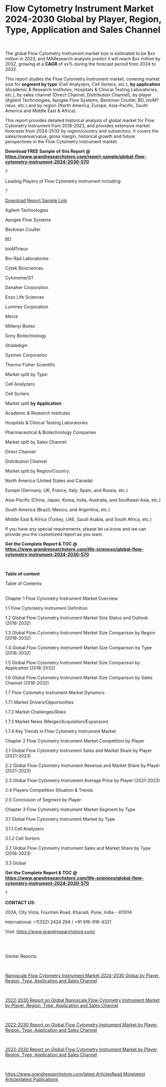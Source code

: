 <h1>Flow Cytometry Instrument Market 2024-2030 Global by Player, Region, Type, Application and Sales Channel</h1><br/><p>The global Flow Cytometry Instrument market size is estimated to be $xx million in 2023, and MAResearch analysts predict it will reach $xx million by 2032, growing at a <strong>CAGR</strong> of xx% during the forecast period from 2024 to 2032.</p>
 
 
 
 <p>This report studies the Flow Cytometry Instrument market, covering market size for <strong>segment by type</strong> (Cell Analyzers, Cell Sorters, etc.), <strong>by application</strong> (Academic & Research Institutes, Hospitals & Clinical Testing Laboratories, etc.), by sales channel (Direct Channel, Distribution Channel), by player (Agilent Technologies, Apogee Flow Systems, Beckman Coulter, BD, bioM?rieux, etc.) and by region (North America, Europe, Asia-Pacific, South America and Middle East & Africa).</p>
 
 
 
 <p>This report provides detailed historical analysis of global market for Flow Cytometry Instrument from 2018-2023, and provides extensive market forecasts from 2024-2032 by region/country and subsectors. It covers the sales/revenue/value, gross margin, historical growth and future perspectives in the Flow Cytometry Instrument market.</p>
 
 
 
 <div><b>Download FREE Sample of this Report @ <a href="https://www.grandresearchstore.com/report-sample/global-flow-cytometry-instrument-2024-2030-570">https://www.grandresearchstore.com/report-sample/global-flow-cytometry-instrument-2024-2030-570</a></b></div>
 
 
 
 <p>? </p>
 
 
 
 <p>Leading Players of Flow Cytometry Instrument including:</p>
 
 
 
 <p>? </p>
 
 
 
 <p><a href="https://www.grandresearchstore.com/mr-admin/report-sample/global-flow-cytometry-instrument-2024-2030-570">Download Report Sample Link</a></p>
 
 
 
 <p>Agilent Technologies</p>
 
 
 
 <p>Apogee Flow Systems</p>
 
 
 
 <p>Beckman Coulter</p>
 
 
 
 <p>BD</p>
 
 
 
 <p>bioM?rieux</p>
 
 
 
 <p>Bio-Rad Laboratories</p>
 
 
 
 <p>Cytek Biosciences</p>
 
 
 
 <p>Cytonome/ST</p>
 
 
 
 <p>Danaher Corporation</p>
 
 
 
 <p>Enzo Life Sciences</p>
 
 
 
 <p>Luminex Corporation</p>
 
 
 
 <p>Merck</p>
 
 
 
 <p>Miltenyi Biotec</p>
 
 
 
 <p>Sony Biotechnology</p>
 
 
 
 <p>Stratedigm</p>
 
 
 
 <p>Sysmex Corporation</p>
 
 
 
 <p>Thermo Fisher Scientific</p>
 
 
 
 <p>Market split by Type:</p>
 
 
 
 <p>Cell Analyzers</p>
 
 
 
 <p>Cell Sorters</p>
 
 
 
 <p>Market split <strong>by Application</strong>:</p>
 
 
 
 <p>Academic & Research Institutes</p>
 
 
 
 <p>Hospitals & Clinical Testing Laboratories</p>
 
 
 
 <p>Pharmaceutical & Biotechnology Companies</p>
 
 
 
 <p>Market split by Sales Channel:</p>
 
 
 
 <p>Direct Channel</p>
 
 
 
 <p>Distribution Channel</p>
 
 
 
 <p>Market split by Region/Country:</p>
 
 
 
 <p>North America (United States and Canada)</p>
 
 
 
 <p>Europe (Germany, UK, France, Italy, Spain, and Russia, etc.)</p>
 
 
 
 <p>Asia-Pacific (China, Japan, Korea, India, Australia, and Southeast Asia, etc.)</p>
 
 
 
 <p>South America (Brazil, Mexico, and Argentina, etc.)</p>
 
 
 
 <p>Middle East & Africa (Turkey, UAE, Saudi Arabia, and South Africa, etc.)</p>
 
 
 
 <p>If you have any special requirements, please let us know and we can provide you the customized report as you want.</p>
 
 
 
 <div><b>Get the Complete Report & TOC @ <a href="https://www.grandresearchstore.com/life-sciences/global-flow-cytometry-instrument-2024-2030-570">https://www.grandresearchstore.com/life-sciences/global-flow-cytometry-instrument-2024-2030-570</a></b></div>
 
 
 
 <p><br />
 
 <b>Table of content</b></p>
 
 
 
 <p>Table of Contents<br />
 
 <br />
 
 Chapter 1 Flow Cytometry Instrument Market Overview<br />
 
 1.1 Flow Cytometry Instrument Definition<br />
 
 1.2 Global Flow Cytometry Instrument Market Size Status and Outlook (2018-2032)<br />
 
 1.3 Global Flow Cytometry Instrument Market Size Comparison by Region (2018-2032)<br />
 
 1.4 Global Flow Cytometry Instrument Market Size Comparison by Type (2018-2032)<br />
 
 1.5 Global Flow Cytometry Instrument Market Size Comparison by Application (2018-2032)<br />
 
 1.6 Global Flow Cytometry Instrument Market Size Comparison by Sales Channel (2018-2032)<br />
 
 1.7 Flow Cytometry Instrument Market Dynamics<br />
 
 1.7.1 Market Drivers/Opportunities<br />
 
 1.7.2 Market Challenges/Risks<br />
 
 1.7.3 Market News (Merger/Acquisition/Expansion)<br />
 
 1.7.4 Key Trends in Flow Cytometry Instrument Market<br />
 
 Chapter 2 Flow Cytometry Instrument Market Competition by Player<br />
 
 2.1 Global Flow Cytometry Instrument Sales and Market Share by Player (2021-2023)<br />
 
 2.2 Global Flow Cytometry Instrument Revenue and Market Share by Player (2021-2023)<br />
 
 2.3 Global Flow Cytometry Instrument Average Price by Player (2021-2023)<br />
 
 2.4 Players Competition Situation & Trends<br />
 
 2.5 Conclusion of Segment by Player<br />
 
 Chapter 3 Flow Cytometry Instrument Market Segment by Type<br />
 
 3.1 Global Flow Cytometry Instrument Market by Type<br />
 
 3.1.1 Cell Analyzers<br />
 
 3.1.2 Cell Sorters<br />
 
 3.2 Global Flow Cytometry Instrument Sales and Market Share by Type (2018-2023)<br />
 
 3.3 Global</p>
 
 
 
 <div><b>Get the Complete Report & TOC @ <a href="https://www.grandresearchstore.com/life-sciences/global-flow-cytometry-instrument-2024-2030-570">https://www.grandresearchstore.com/life-sciences/global-flow-cytometry-instrument-2024-2030-570</a></b></div>
 
 
 
 <p>? </p>
 
 
 
 <p><b>CONTACT US:</b><br />
 
 203A, City Vista, Fountain Road, Kharadi, Pune, India - 411014<br />
 
 International: +1(332) 2424 294 / +91 916-916-4321<br />
 
 Visit: <a href="https://www.grandresearchstore.com/">https://www.grandresearchstore.com/</a><br />
 
 <br />
 
 <br />
 
 Similar Reports:<br />
 
 <br />
 
 <a href="https://www.grandresearchstore.com/life-sciences/global-nanoscale-flow-cytometry-instrument-2024-2030-417">Nanoscale Flow Cytometry Instrument Market 2024-2030 Global by Player, Region, Type, Application and Sales Channel</a><br />
 
 <br />
 
 <a href="https://www.grandresearchstore.com/life-sciences/global-on-nanoscale-flow-cytometry-instrument-2022-2030-945">2022-2030 Report on Global Nanoscale Flow Cytometry Instrument Market by Player, Region, Type, Application and Sales Channel</a><br />
 
 <br />
 
 <a href="https://www.grandresearchstore.com/life-sciences/global-on-flow-cytometry-instrument-2022-2030-673">2022-2030 Report on Global Flow Cytometry Instrument Market by Player, Region, Type, Application and Sales Channel</a><br />
 
 <br />
 
 <a href="https://www.grandresearchstore.com/life-sciences/global-on-flow-cytometry-instrument-2022-2030-842">2022-2030 Report on Global Flow Cytometry Instrument Market by Player, Region, Type, Application and Sales Channel</a><br />
 
 <br />
 
 <a href="https://gyeongbokgung.com">https://www.grandresearchstore.com/</a><a href="https://hallyeomaritime.com">latest Articles</a><a href="https://jingwansa.com">Read More</a><a href="https://nguoiviet.jp/">latest Articles</a><a href="https://www.intelmarketresearch.com/">latest Publications</a></p>